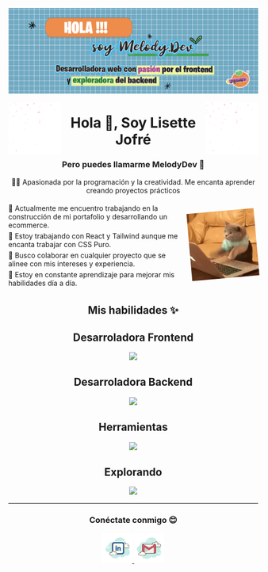 
![logo](./assets/banner_2.png)



<img align="left" src="./assets/petalos.gif" width="21%" style="display:inline;"><img align="right" src="./assets/petalos.gif" width="21%" style="display:inline;">

<h1 align="center">Hola 👋, Soy Lisette Jofré</h1>
<h3 align="center">Pero puedes llamarme MelodyDev 🍊</h3>
<p align="center">👩‍💻 Apasionada por la programación y la creatividad. Me encanta aprender creando proyectos prácticos </p>

<div style="display: flex; justify-content: space-between; align-items: center;">
    <div style="width: 70%;">
        <p style="margin: 5px 0;">🧡 Actualmente me encuentro trabajando en la construcción de mi portafolio y desarrollando un ecommerce.</p>
        <p style="margin: 5px 0;">🍊 Estoy trabajando con React y Tailwind aunque me encanta trabajar con CSS Puro.</p>
        <p style="margin: 5px 0;">🍁 Busco colaborar en cualquier proyecto que se alinee con mis intereses y experiencia.</p>
        <p style="margin: 5px 0;">📙 Estoy en constante aprendizaje para mejorar mis habilidades día a día.</p>
    </div>
    <div style="width: 30%; text-align: right; ">
        <img src="./assets/gif_1.gif" width="90%" style="transform: rotate(-5deg); border: 3px, solid, white">
    </div>
</div>

<h2 align="center">Mis habilidades ✨</h2>

<h2 align="center"> Desarroladora Frontend </h2> 
<p align="center">
  <a href="">
    <img src="https://skillicons.dev/icons?i=html,css,js,sass,bootstrap,tailwind,react,vite&perline=14" />
  </a>
</p>
<h2 align="center"> Desarroladora Backend </h2> 
<p align="center">
  <a href="">
    <img src="https://skillicons.dev/icons?i=nodejs,express,postgres,mysql,sequelize&perline=14" />
  </a>
</p>
<h2 align="center"> Herramientas </h2> 
<p align="center">
  <a href="">
    <img src="https://skillicons.dev/icons?i=git,github,vscode,postman,ps&perline=14" />
  </a>
</p>
<h2 align="center"> Explorando</h2> 
<p align="center">
  <a href="">
    <img src="https://skillicons.dev/icons?i=py&perline=14" />
  </a>
</p>


<hr>
<h3 align="center"> Conéctate conmigo 😊</h3> 

<div align="center">
    <a href="www.linkedin.com/in/lisette-jofré-0b49472b7">
        <img src="./assets/logo_1.png" alt="LinkedIn" width="60">
    </a>
    <a href="mailto:lisette.jofre.1@gmail.com">
        <img src="./assets/logo_mail.png" alt="Email" width="60">
    </a>
</div>










